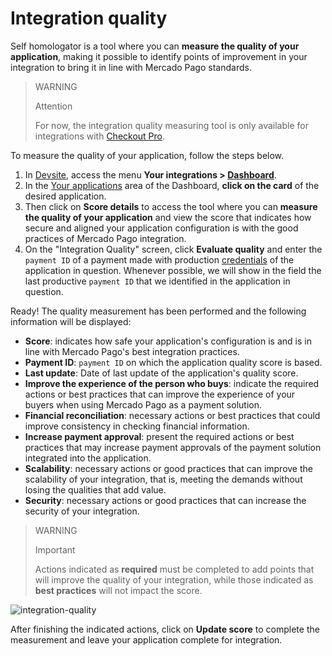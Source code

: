 # Integration quality

Self homologator is a tool where you can **measure the quality of your application**, making it possible to identify points of improvement in your integration to bring it in line with Mercado Pago standards.

> WARNING
>
> Attention
>
> For now, the integration quality measuring tool is only available for integrations with [Checkout Pro](/developers/en/docs/checkout-pro/landing).

To measure the quality of your application, follow the steps below.

1. In [Devsite](/developers/en/docs), access the menu **Your integrations > [Dashboard](/developers/en/guides/additional-content/dashboard/introduction)**.
2. In the [Your applications](/developers/en/docs/dashboard/applications) area of ​​the Dashboard, **click on the card** of the desired application.
3. Then click on **Score details** to access the tool where you can **measure the quality of your application** and view the score that indicates how secure and aligned your application configuration is with the good practices of Mercado Pago integration.
4. On the "Integration Quality" screen, click **Evaluate quality** and enter the `payment ID` of a payment made with production [credentials](/developers/en/guides/additional-content/credentials/credentials) of the application in question. Whenever possible, we will show in the field the last productive `payment ID` that we identified in the application in question.

Ready! The quality measurement has been performed and the following information will be displayed:

* **Score**: indicates how safe your application's configuration is and is in line with Mercado Pago's best integration practices.
* **Payment ID**: `payment ID` on which the application quality score is based.
* **Last update**: Date of last update of the application's quality score.
* **Improve the experience of the person who buys**: indicate the required actions or best practices that can improve the experience of your buyers when using Mercado Pago as a payment solution.
* **Financial reconciliation**: necessary actions or best practices that could improve consistency in checking financial information.
* **Increase payment approval**: present the required actions or best practices that may increase payment approvals of the payment solution integrated into the application.
* **Scalability**: necessary actions or good practices that can improve the scalability of your integration, that is, meeting the demands without losing the qualities that add value.
* **Security**: necessary actions or good practices that can increase the security of your integration.

> WARNING
>
> Important
>
> Actions indicated as **required** must be completed to add points that will improve the quality of your integration, while those indicated as **best practices** will not impact the score.

![integration-quality](homologator/integration-quality-pt.png)

After finishing the indicated actions, click on **Update score** to complete the measurement and leave your application complete for integration.